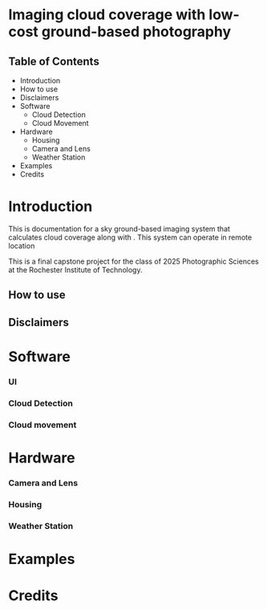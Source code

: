 # Imaging cloud coverage with low-cost ground-based photography
## Table of Contents
- Introduction
- How to use
- Disclaimers
- Software
  - Cloud Detection
  - Cloud Movement
- Hardware
  - Housing
  - Camera and Lens
  - Weather Station
- Examples
- Credits
  
# Introduction
This is documentation for a sky ground-based imaging system that calculates cloud coverage along with . This system can operate in remote location  

This is a final capstone project for the class of 2025 Photographic Sciences at the Rochester Institute of Technology.
## How to use

## Disclaimers

# Software

### UI

### Cloud Detection

### Cloud movement 

# Hardware

### Camera and Lens

### Housing

### Weather Station

# Examples

# Credits

